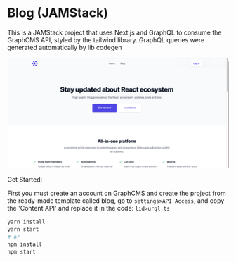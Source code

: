 # Blog (JAMStack)

This is a JAMStack project that uses Next.js and GraphQL to consume the GraphCMS API, styled by the tailwind library. GraphQL queries were generated automatically by lib codegen

<p align="center">
  <img alt="Preview" src="../previews/blog-jamstack.png" />
</p>

Get Started: 

First you must create an account on GraphCMS and create the project from the ready-made template called blog, go to `settings>API Access`, and copy the 'Content API' and replace it in the code: `lid>urql.ts`

```bash
yarn install
yarn start
# or
npm install
npm start
```
